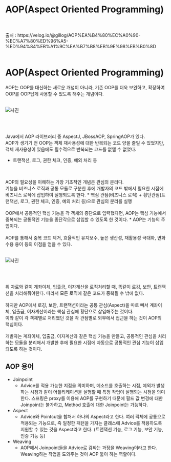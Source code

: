 # AOP(Aspect Oriented Programming)
<br/>
<br/>
출처 : https://velog.io/@gillog/AOP%EA%B4%80%EC%A0%90-%EC%A7%80%ED%96%A5-%ED%94%84%EB%A1%9C%EA%B7%B8%EB%9E%98%EB%B0%8D
<br/>
<br/>

# AOP(Aspect Oriented Programming)
AOP는 OOP를 대신하는 새로운 개념이 아니라, 기존 OOP를 더욱 보완하고, 확장하여 OOP를 OOP답게 사용할 수 있도록 해주는 개념이다.
<br/>
<br/>

![사진](https://velog.velcdn.com/images%2Fgillog%2Fpost%2F3b288584-c96c-40ff-a41e-061e6732c31e%2F6_aop%EB%9E%80.jpg)

<br/>
<br/>

Java에서 AOP 라이브러리 중 AspectJ, JBossAOP, SpringAOP가 있다.
<br/>
AOP가 생기기 전 OOP는 객체 재사용성에 대한 반복되는 코드 양을 줄일 수 있었지만, 객체 재사용성이 있음에도 필수적으로 반복되는 코드를 없앨 수 없었다.
* 트랜잭션, 로그, 권한 체크, 인증, 예외 처리 등
<br/>
  <br/>
AOP의 필요성을 이해하는 가장 기초적인 개념은 관심의 분리다. 
<br/>
기능을 비즈니스 로직과 공통 모듈로 구분한 후에 개발자의 코드 밖에서 필요한 시점에 비즈니스 로직에 삽입하여 실행되도록 한다.
* 핵심 관점(비즈니스 로직) + 횡단관점(트랜잭선, 로그, 권한 체크, 인증, 예외 처리 등)으로 관심의 분리를 실행
<br/>
<br/>
OOP에서 공통적인 핵심 기능을 각 객체의 종단으로 입력했다면, AOP는 핵심 기능에서 중복되는 공통적인 기능을 종단각으로 삽입할 수 있도록 한 것이다.
* AOP는 기능의 주입이다.
  <br/>
  <br/>
AOP를 통해서 중복 코드 제거, 효율적인 유지보수, 높은 생산성, 재활용성 극대화, 변화 수용 용이 등의 이점을 얻을 수 있다.
  <br/>
  <br/>

![사진](https://velog.velcdn.com/images%2Fgillog%2Fpost%2F6c37bedb-dea1-4f6b-bc00-9740636f4d4f%2F6_SeparationofConcerns.jpg)

<br/>
<br/>

위 자료와 같이 계좌이체, 입출금, 이자계산을 로직처리할 때, 똑같이 로깅, 보안, 트랜잭션을 처리해줘야한다. 따라서 모든 로직에 같은 코드가 중복될 수 밖에 없다.
<br/>
<br/>
하지만 AOP에서 로깅, 보안, 트랜잭션이라는 공통 관심(Aspect)을 따로 빼서 계좌이체, 입출금, 이자계산이라는 핵심 관심에 횡단으로 삽입해주는 것이다.
<br/>
이와 같이 각 객체별로 처리했던 것을 각 관점별로 외부에서 접근을 하는 것이 AOP의 핵심이다.
<br/>
<br/>
개발자는 계좌이체, 입출금, 이자계산과 같은 핵심 기능을 만들고, 공통적인 관심을 처리하는 모듈을 분리해서 개발한 후에 필요한 시점에 자동으로 공통적인 관심 기능이 삽입되도록 하는 것이다.

## AOP 용어
- Joinpoint
  - Advice를 적용 가능한 지점을 의미하며, 메소드를 호출하는 시점, 예외가 발생하는 시점과 같이 어플리케이션을 실행할 때 특정 작업이 실행되는 시점을 의미한다. 스프링은 proxy를 이용해 AOP를 구현하기 때문에 필드 값 변경에 대한 Joinpoint는 불가하고, Method 호출에 대한 Joinpoint는 가능하다.
- Aspect
  - Advice와 Pointcut을 합쳐서 하나의 Aspect라고 한다. 여러 객체에 공통으로 적용되는 기능으로, 즉 일정한 패턴을 가지는 클래스에 Advice를 적용하도록 지원할 수 있는 것을 Aspect라고 한다. (트랜잭션 기능, 로그 기능, 보안 기능, 인증 기능 등)
- Weaving
  - AOP에서 Joinpoint들을 Advice로 감싸는 과정을 Weaving이라고 한다. Weaving하는 작업을 도와주는 것이 AOP 툴이 하는 역할이다.